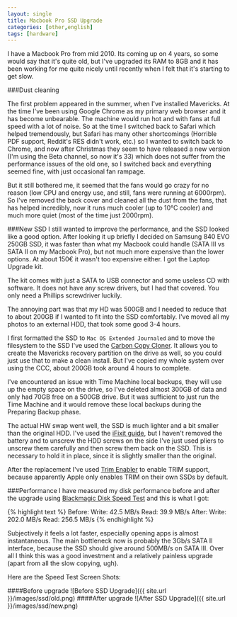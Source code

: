 ```yaml
---
layout: single
title: Macbook Pro SSD Upgrade
categories: [other,english]
tags: [hardware]
---
```


I have a Macbook Pro from mid 2010. Its coming up on 4 years, so some would say that it's quite old,
but I've upgraded its RAM to 8GB and it has been working for me quite nicely until recently when I felt
that it's starting to get slow.

###Dust cleaning

The first problem appeared in the summer, when I've installed Mavericks. At the time I've been using
Google Chrome as my primary web browser and it has become unbearable. The machine would run hot and
with fans at full speed with a lot of noise. So at the time I switched back to Safari which helped 
tremendously, but Safari has many other shortcomings (Horrible PDF support, Reddit's RES didn't work, etc.)
so I wanted to switch back to Chrome, and now after Christmas they seem to have released a new version
(I'm using the Beta channel, so now it's 33) which does not suffer from the performance issues of the
old one, so I switched back and everything seemed fine, with just occasional fan rampage.

But it still bothered me, it seemed that the fans would go crazy for no reason (low CPU and energy use,
and still, fans were running at 6000rpm). So I've removed the back cover and cleaned all the dust from
the fans, that has helped incredibly, now it runs much cooler (up to 10&deg;C cooler) and much more
quiet (most of the time just 2000rpm).

###New SSD
I still wanted to improve the performance, and the SSD looked like a good option. After looking it
up briefly I decided on Samsung 840 EVO 250GB SSD, it was faster than what my Macbook could handle
(SATA III vs SATA II on my Macbook Pro), but not much more expensive than the lower options. At about
150&euro; it wasn't too expensive either. I got the Laptop Upgrade kit.

The kit comes with just a SATA to USB connector and some useless CD with software. It does not have
any screw drivers, but I had that covered. You only need a Phillips screwdriver luckily.

The annoying part was that my HD was 500GB and I needed to reduce that to about 200GB if I wanted
to fit into the SSD comfortably. I've moved all my photos to an external HDD, that took some good
3-4 hours.

I first formatted the SSD to `Mac OS Extended Journaled` and to move the filesystem to the SSD 
I've used the [Carbon Copy Cloner](http://www.bombich.com/). It allows you to create the Mavericks
recovery partition on the drive as well, so you could just use that to make a clean install. But
I've copied my whole system over using the CCC, about 200GB took around 4 hours to complete.

I've encountered an issue with Time Machine local backups, they will use up the empty space on 
the drive, so I've deleted almost 300GB of data and only had 70GB free on a 500GB drive. But it
was sufficient to just run the Time Machine and it would remove these local backups during the
Preparing Backup phase.

The actual HW swap went well, the SSD is much lighter and a bit smaller than the original HDD.
I've used the [iFixit guide](http://www.ifixit.com/Guide/MacBook+Pro+15-Inch+Unibody+Mid+2010+Hard+Drive+Replacement/3030),
but I haven't removed the battery and to unscrew the HDD screws on the side I've just used pliers
to unscrew them carefully and then screw them back on the SSD. This is necessary to hold it in
place, since it is slightly smaller than the original.

After the replacement I've used [Trim Enabler](http://www.cindori.org/software/trimenabler/) to
enable TRIM support, because apparently Apple only enables TRIM on their own SSDs by default.

###Performance
I have measured my disk performance before and after the upgrade using [Blackmagic Disk Speed Test](https://itunes.apple.com/us/app/blackmagic-disk-speed-test/id425264550?mt=12)
and this is what I got:

{% highlight text %}
Before:
    Write:  42.5 MB/s   Read:   39.9 MB/s
After:
    Write: 202.0 MB/s   Read:  256.5 MB/s
{% endhighlight %}

Subjectively it feels a lot faster, especially opening apps is almost instantaneous. The
main bottleneck now is probably the 3Gb/s SATA II interface, because the SSD should give
around 500MB/s on SATA III. Over all I think this was a good investment and a relatively
painless upgrade (apart from all the slow copying, ugh).

Here are the Speed Test Screen Shots:

####Before upgrade
![Before SSD Upgrade]({{ site.url }}/images/ssd/old.png)
####After upgrade
![After SSD Upgrade]({{ site.url }}/images/ssd/new.png)
